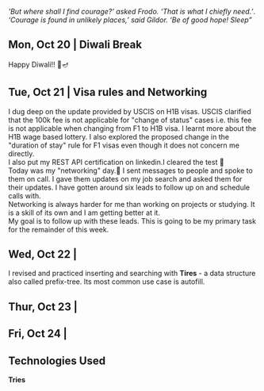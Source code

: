 *'But where shall I find courage?’ asked Frodo. ‘That is what I chiefly need.’*.  
*‘Courage is found in unlikely places,’ said Gildor. ‘Be of good hope! Sleep”*

## Mon, Oct 20 | Diwali Break 
Happy Diwali!! 🎇🪔 

## Tue, Oct 21 | Visa rules and Networking
I dug deep on the update provided by USCIS on H1B visas. USCIS clarified that the 100k fee is not applicable for "change of status" cases i.e. this fee  is not applicable when changing from F1 to H1B visa. I learnt more about the H1B wage based lottery. I also explored the proposed change in the "duration of stay" rule for F1 visas even though it does not concern me directly.  
I also put my REST API certification on linkedin.I cleared the test 💪  
Today was my "networking" day.🤝 I sent messages to people and spoke to them on call. I gave them updates on my job search and asked them for their updates. I have gotten around six leads to follow up on and schedule calls with.  
Networking is always harder for me than working on projects or studying. It is a skill of its own and I am getting better at it.  
My goal is to follow up with these leads. This is going to be my primary task for the remainder of this week.  


## Wed, Oct 22 | 
I revised and practiced inserting and searching with **Tires** - a data structure also called prefix-tree. Its most common use case is autofill.


## Thur, Oct 23 | 


## Fri, Oct 24 | 


## Technologies Used
**Tries**   



